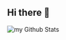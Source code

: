 ## Hi there 👋

<img align="center" src="https://github-readme-stats.vercel.app/api?username=maaclin&include_all_commits=true&count_private=true&show_icons=true&line_height=20&title_color=2B5BBD&icon_color=1124BB&text_color=A1A1A1&bg_color=0,000000,130F40" alt="my Github Stats"/>
